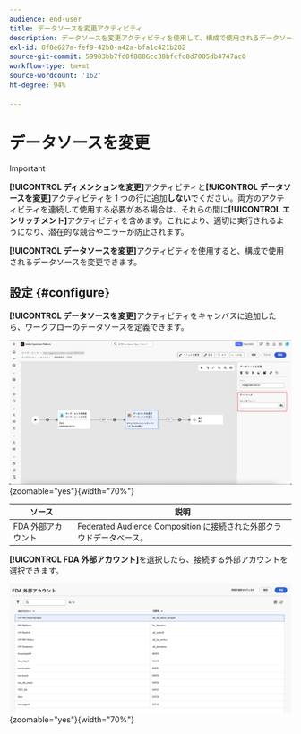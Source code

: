 ```yaml
---
audience: end-user
title: データソースを変更アクティビティ
description: データソースを変更アクティビティを使用して、構成で使用されるデータソースを変更し、構成内のデータの管理の柔軟性を向上させる方法について説明します。
exl-id: 8f8e627a-fef9-42b8-a42a-bfa1c421b202
source-git-commit: 59983bb7fd0f8886cc38bfcfc8d7005db4747ac0
workflow-type: tm+mt
source-wordcount: '162'
ht-degree: 94%

---
```


# データソースを変更

>[!IMPORTANT]
>
>**[!UICONTROL ディメンションを変更]**&#x200B;アクティビティと&#x200B;**[!UICONTROL データソースを変更]**&#x200B;アクティビティを 1 つの行に追加&#x200B;**しない**&#x200B;でください。両方のアクティビティを連続して使用する必要がある場合は、それらの間に&#x200B;**[!UICONTROL エンリッチメント]**&#x200B;アクティビティを含めます。これにより、適切に実行されるようになり、潜在的な競合やエラーが防止されます。

**[!UICONTROL データソースを変更]**&#x200B;アクティビティを使用すると、構成で使用されるデータソースを変更できます。

## 設定 {#configure}

**[!UICONTROL データソースを変更]**&#x200B;アクティビティをキャンバスに追加したら、ワークフローのデータソースを定義できます。

![連合オーディエンス構成ワークスペース内にデータソースオプションがハイライト表示されています。](/help/compositions/assets/change-data-source/configure.png){zoomable="yes"}{width="70%"}

| ソース | 説明 |
| ------ | ----------- |
| FDA 外部アカウント | Federated Audience Composition に接続された外部クラウドデータベース。 |

**[!UICONTROL FDA 外部アカウント]**&#x200B;を選択したら、接続する外部アカウントを選択できます。

![外部アカウントオプションを表示するポップオーバーが表示されています。](/help/compositions/assets/change-data-source/fda-external-account.png){zoomable="yes"}{width="70%"}
